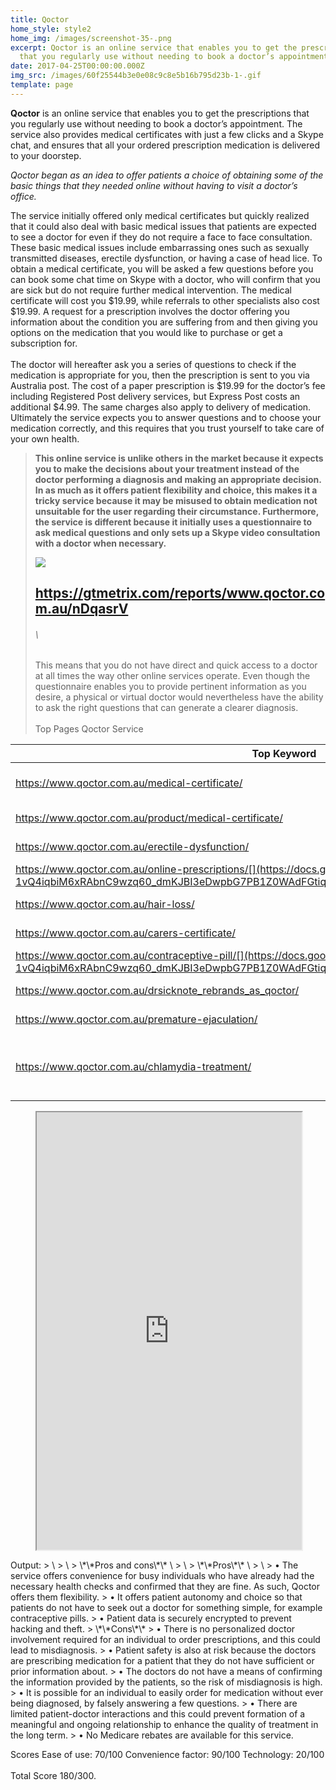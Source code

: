 ```yaml
---
title: Qoctor
home_style: style2
home_img: /images/screenshot-35-.png
excerpt: Qoctor is an online service that enables you to get the prescriptions
  that you regularly use without needing to book a doctor’s appointment.
date: 2017-04-25T00:00:00.000Z
img_src: /images/60f25544b3e0e08c9c8e5b16b795d23b-1-.gif
template: page
---
```

**Qoctor** is an online service that enables you to get the prescriptions that you regularly use without needing to book a doctor’s appointment. The service also provides medical certificates with just a few clicks and a Skype chat, and ensures that all your ordered prescription medication is delivered to your doorstep. 

*Qoctor began as an idea to offer patients a choice of obtaining some of the basic things that they needed online without having to visit a doctor’s office.* 

The service initially offered only medical certificates but quickly realized that it could also deal with basic medical issues that patients are expected to see a doctor for even if they do not require a face to face consultation. These basic medical issues include embarrassing ones such as sexually transmitted diseases, erectile dysfunction, or having a case of head lice.  To obtain a medical certificate, you will be asked a few questions before you can book some chat time on Skype with a doctor, who will confirm that you are sick but do not require further medical intervention. The medical certificate will cost you $19.99, while referrals to other specialists also cost $19.99. A request for a prescription involves the doctor offering you information about the condition you are suffering from and then giving you options on the medication that you would like to purchase or get a subscription for. \
\
The doctor will hereafter ask you a series of questions to check if the medication is appropriate for you, then the prescription is sent to you via Australia post. The cost of a paper prescription is $19.99 for the doctor’s fee including Registered Post delivery services, but Express Post costs an additional $4.99. The same charges also apply to delivery of medication. Ultimately the service expects you to answer questions and to choose your medication correctly, and this requires that you trust yourself to take care of your own health. 

> **This online service is unlike others in the market because it expects you to make the decisions about your treatment instead of the doctor performing a diagnosis and making an appropriate decision. In as much as it offers patient flexibility and choice, this makes it a tricky service because it may be misused to obtain medication  not unsuitable for the user regarding their circumstance. Furthermore, the service is different because it initially uses a questionnaire to ask medical questions and only sets up a Skype video consultation with a doctor when necessary.** 
>
> ![](/images/download-8-.png)
>
> ## https://gtmetrix.com/reports/www.qoctor.com.au/nDqasrV
>
> ###### \
>
> This means that you do not have direct and quick access to a doctor at all times the way other online services operate. Even though the questionnaire enables you to provide pertinent information as you desire, a physical or virtual doctor would nevertheless have the ability to ask the right questions that can generate a clearer diagnosis.\
> \
> Top Pages Qoctor Service

| Top Keyword                                                                                                                                                                                |                                                                                                                                                                                     |
| ------------------------------------------------------------------------------------------------------------------------------------------------------------------------------------------ | ----------------------------------------------------------------------------------------------------------------------------------------------------------------------------------- |
| https://www.qoctor.com.au/medical-certificate/                                                                                                                                             | [online medical certificate](https://docs.google.com/spreadsheets/d/e/2PACX-1vQ4iqbiM6xRAbnC9wzq60_dmKJBI3eDwpbG7PB1Z0WAdFGtiqHV8Y6uOHkOR5DkMlTbjLebhcjSCtSJ/pubhtml)               |
| https://www.qoctor.com.au/product/medical-certificate/                                                                                                                                     | [medical certificate](https://docs.google.com/spreadsheets/d/e/2PACX-1vQ4iqbiM6xRAbnC9wzq60_dmKJBI3eDwpbG7PB1Z0WAdFGtiqHV8Y6uOHkOR5DkMlTbjLebhcjSCtSJ/pubhtml)                      |
| https://www.qoctor.com.au/erectile-dysfunction/                                                                                                                                            | [buy viagra online](https://docs.google.com/spreadsheets/d/e/2PACX-1vQ4iqbiM6xRAbnC9wzq60_dmKJBI3eDwpbG7PB1Z0WAdFGtiqHV8Y6uOHkOR5DkMlTbjLebhcjSCtSJ/pubhtml)                        |
| https://www.qoctor.com.au/online-prescriptions/[](https://docs.google.com/spreadsheets/d/e/2PACX-1vQ4iqbiM6xRAbnC9wzq60_dmKJBI3eDwpbG7PB1Z0WAdFGtiqHV8Y6uOHkOR5DkMlTbjLebhcjSCtSJ/pubhtml) | [online doctor](https://docs.google.com/spreadsheets/d/e/2PACX-1vQ4iqbiM6xRAbnC9wzq60_dmKJBI3eDwpbG7PB1Z0WAdFGtiqHV8Y6uOHkOR5DkMlTbjLebhcjSCtSJ/pubhtml)                            |
| https://www.qoctor.com.au/hair-loss/                                                                                                                                                       | [buy propecia online](https://docs.google.com/spreadsheets/d/e/2PACX-1vQ4iqbiM6xRAbnC9wzq60_dmKJBI3eDwpbG7PB1Z0WAdFGtiqHV8Y6uOHkOR5DkMlTbjLebhcjSCtSJ/pubhtml)                      |
| https://www.qoctor.com.au/carers-certificate/                                                                                                                                              | [carers certificate](https://docs.google.com/spreadsheets/d/e/2PACX-1vQ4iqbiM6xRAbnC9wzq60_dmKJBI3eDwpbG7PB1Z0WAdFGtiqHV8Y6uOHkOR5DkMlTbjLebhcjSCtSJ/pubhtml)                       |
| https://www.qoctor.com.au/contraceptive-pill/[](https://docs.google.com/spreadsheets/d/e/2PACX-1vQ4iqbiM6xRAbnC9wzq60_dmKJBI3eDwpbG7PB1Z0WAdFGtiqHV8Y6uOHkOR5DkMlTbjLebhcjSCtSJ/pubhtml)   | [contraceptive pill australia](https://docs.google.com/spreadsheets/d/e/2PACX-1vQ4iqbiM6xRAbnC9wzq60_dmKJBI3eDwpbG7PB1Z0WAdFGtiqHV8Y6uOHkOR5DkMlTbjLebhcjSCtSJ/pubhtml)             |
| https://www.qoctor.com.au/drsicknote_rebrands_as_qoctor/                                                                                                                                   | [doctors sick note](https://docs.google.com/spreadsheets/d/e/2PACX-1vQ4iqbiM6xRAbnC9wzq60_dmKJBI3eDwpbG7PB1Z0WAdFGtiqHV8Y6uOHkOR5DkMlTbjLebhcjSCtSJ/pubhtml)                        |
| https://www.qoctor.com.au/premature-ejaculation/                                                                                                                                           | [buy dapoxetine](https://docs.google.com/spreadsheets/d/e/2PACX-1vQ4iqbiM6xRAbnC9wzq60_dmKJBI3eDwpbG7PB1Z0WAdFGtiqHV8Y6uOHkOR5DkMlTbjLebhcjSCtSJ/pubhtml)                           |
| https://www.qoctor.com.au/chlamydia-treatment/                                                                                                                                             | [buy chlamydia treatment online australia](https://docs.google.com/spreadsheets/d/e/2PACX-1vQ4iqbiM6xRAbnC9wzq60_dmKJBI3eDwpbG7PB1Z0WAdFGtiqHV8Y6uOHkOR5DkMlTbjLebhcjSCtSJ/pubhtml) |

<figure class="video_container">
<iframe width="100%" height="700px" src="https://docs.google.com/spreadsheets/d/e/2PACX-1vQ4iqbiM6xRAbnC9wzq60_dmKJBI3eDwpbG7PB1Z0WAdFGtiqHV8Y6uOHkOR5DkMlTbjLebhcjSCtSJ/pubhtml?widget=true&amp;headers=false"></iframe>
</figure>
Output:
> \
> \
> \*\*Pros and cons\*\*  \
> \
> \*\*Pros\*\*  \
> \
> •	The service offers convenience for busy individuals who have already had the necessary health checks and confirmed that they are fine. As such, Qoctor offers them flexibility. 
> •	It offers patient autonomy and choice so that patients do not have to seek out a doctor for something simple, for example contraceptive pills. 
> •	Patient data is securely encrypted to prevent hacking and theft. 
> \*\*Cons\*\* 
> •	There is no personalized doctor involvement required for an individual to order prescriptions, and this could lead to misdiagnosis. 
> •	Patient safety is also at risk because the doctors are prescribing medication for a patient that they do not have sufficient or prior information about. 
> •	The doctors do not have a means of confirming the information provided by the patients, so the risk of misdiagnosis is high. 
> •	It is possible for an individual to easily order for medication without ever being diagnosed, by falsely answering a few questions. 
> •	There are limited patient-doctor interactions and this could prevent formation of a meaningful and ongoing relationship to enhance the quality of treatment in the long term. 
> •	No Medicare rebates are available for this service. 

Scores  Ease of use: 70/100 
Convenience factor: 90/100
Technology: 20/100\
\
Total Score 180/300.
